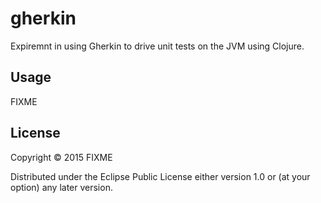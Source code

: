 # gherkin

Expiremnt in using Gherkin to drive unit tests on the JVM using Clojure.

## Usage

FIXME

## License

Copyright © 2015 FIXME

Distributed under the Eclipse Public License either version 1.0 or (at
your option) any later version.
